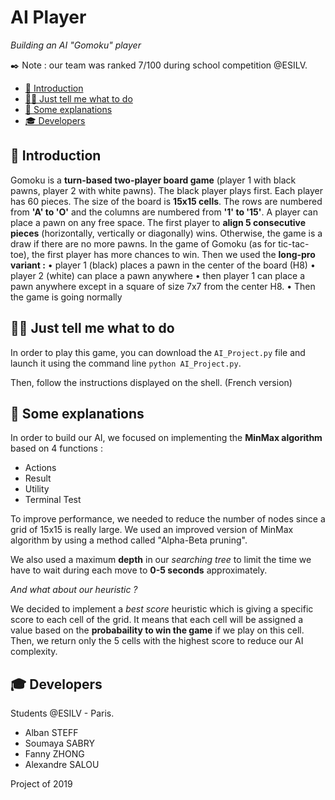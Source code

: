 # AI Player

*Building an AI "Gomoku" player*

✒️ Note : our team was ranked 7/100 during school competition @ESILV.

- [📍 Introduction](#-introduction)
- [👩‍💻 Just tell me what to do](#-Just-tell-me-what-to-do)
- [📝 Some explanations](#-Some-explanations)
- [🎓 Developers](#-Developers)

## 📍 Introduction

Gomoku is a **turn-based two-player board game** (player 1 with black pawns, player 2 with white pawns). The black player plays first. Each player has 60 pieces. The size of the board is **15x15 cells**. The rows are numbered from **'A' to 'O'** and the columns are numbered from **'1' to '15'**. A player can place a pawn on any free space. The first player to **align 5 consecutive pieces** (horizontally, vertically or diagonally) wins. Otherwise, the game is a draw if there are no more pawns. In the game of Gomoku (as for tic-tac-toe), the first player has more chances to win. Then we used the **long-pro variant :**
• player 1 (black) places a pawn in the center of the board (H8)
• player 2 (white) can place a pawn anywhere
• then player 1 can place a pawn anywhere except in a square of size 7x7 from the center H8.
• Then the game is going normally


## 👩‍💻 Just tell me what to do

In order to play this game, you can download the `AI_Project.py` file and launch it using the command line `python AI_Project.py`.

Then, follow the instructions displayed on the shell. (French version)

## 📝 Some explanations

In order to build our AI, we focused on implementing the **MinMax algorithm** based on 4 functions :
  - Actions
  - Result
  - Utility
  - Terminal Test

To improve performance, we needed to reduce the number of nodes since a grid of 15x15 is really large. We used an improved version of MinMax algorithm by using a method called "Alpha-Beta pruning".

We also used a maximum **depth** in our *searching tree* to limit the time we have to wait during each move to **0-5 seconds** approximately.

*And what about our heuristic ?*

We decided to implement a *best score* heuristic which is giving a specific score to each cell of the grid. It means that each cell will be assigned a value based on the **probabaility to win the game** if we play on this cell. Then, we return only the 5 cells with the highest score to reduce our AI complexity.

## 🎓 Developers

Students @ESILV - Paris.
* Alban STEFF
* Soumaya SABRY
* Fanny ZHONG
* Alexandre SALOU

Project of 2019
